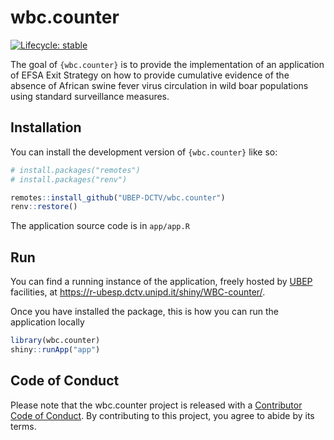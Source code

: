 
<!-- README.md is generated from README.Rmd. Please edit that file -->

# wbc.counter

<!-- badges: start -->

[![Lifecycle:
stable](https://img.shields.io/badge/lifecycle-stable-brightgreen.svg)](https://lifecycle.r-lib.org/articles/stages.html#stable)
<!-- badges: end -->

The goal of `{wbc.counter}` is to provide the implementation of an
application of EFSA Exit Strategy on how to provide cumulative evidence
of the absence of African swine fever virus circulation in wild boar
populations using standard surveillance measures.

## Installation

You can install the development version of `{wbc.counter}` like so:

``` r
# install.packages("remotes")
# install.packages("renv")

remotes::install_github("UBEP-DCTV/wbc.counter")
renv::restore()
```

The application source code is in `app/app.R`

## Run

You can find a running instance of the application, freely hosted by
[UBEP](https://www.unipd-ubep.it/) facilities, at
<https://r-ubesp.dctv.unipd.it/shiny/WBC-counter/>.

Once you have installed the package, this is how you can run the
application locally

``` r
library(wbc.counter)
shiny::runApp("app")
```

## Code of Conduct

Please note that the wbc.counter project is released with a [Contributor
Code of
Conduct](https://contributor-covenant.org/version/2/1/CODE_OF_CONDUCT.html).
By contributing to this project, you agree to abide by its terms.
